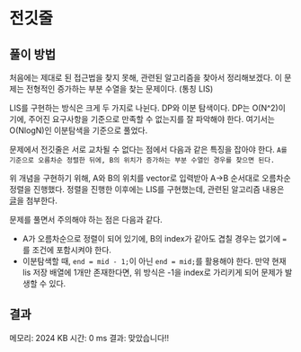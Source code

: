 # 전깃줄

## 풀이 방법

처음에는 제대로 된 접근법을 찾지 못해, 관련된 알고리즘을 찾아서 정리해보겠다.
이 문제는 전형적인 증가하는 부분 수열을 찾는 문제이다. (통칭 LIS)

LIS를 구현하는 방식은 크게 두 가지로 나뉜다. DP와 이분 탐색이다.
DP는 O(N^2)이기에, 주어진 요구사항을 기준으로 만족할 수 없는지를 잘 파악해야 한다.
여기서는 O(NlogN)인 이분탐색을 기준으로 풀었다.

문제에서 전깃줄은 서로 교차될 수 없다는 점에서 다음과 같은 특징을 잡아야 한다.
`A를 기준으로 오름차순 정렬한 뒤에, B의 위치가 증가하는 부분 수열인 경우를 찾으면 된다.`

위 개념을 구현하기 위해, A와 B의 위치를 vector로 입력받아 A->B 순서대로 오름차순 정렬을 진행했다.
정렬을 진행한 이후에는 LIS를 구현했는데, 관련된 알고리즘 내용은 [글](https://4legs-study.tistory.com/106)을 첨부한다.

문제를 풀면서 주의해야 하는 점은 다음과 같다.
- A가 오름차순으로 정렬이 되어 있기에, B의 index가 같아도 겹칠 경우는 없기에 `=`를 조건에 포함시켜야 한다.
- 이분탐색할 때, `end = mid - 1;`이 아닌 `end = mid;`를 활용해야 한다. 만약 현재 lis 저장 배열에 1개만 존재한다면, 위 방식은 -1을 index로 가리키게 되어 문제가 발생할 수 있다.

## 결과

메모리: 2024 KB
시간: 0 ms
결과: 맞았습니다!!
